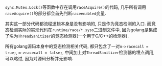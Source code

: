 `sync.Mutex.Lock()`等函数中存在调用`raceAcquire()`的代码, 几乎所有调用`raceAcquire()`的部分都会首先判断`raceenabled`变量.

其实这一部分代码都流程逻辑本身是没有影响的, 只是作为竞态检测的入口. 而竞态检测实际的实现代码在`runtime/race/*.syso`二进制文件中, 因为golang是集成了名为`ThreadSanitizer`的竞态检测器(一个用于C/C++的检测器). 

所有golang源码本身中的竞态检测相关代码, 都只包含了一对`m->racecall = true;`, `m->racecall = false;`, 中间加上对`ThreadSanitizer`检测器的埋点调用, 可以略过, 因为对源码分析并无影响.
